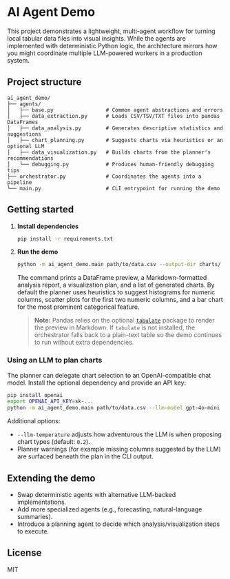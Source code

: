 # AI Agent Demo

This project demonstrates a lightweight, multi-agent workflow for turning local tabular data files into visual insights. While the agents are implemented with deterministic Python logic, the architecture mirrors how you might coordinate multiple LLM-powered workers in a production system.

## Project structure

```
ai_agent_demo/
├── agents/
│   ├── base.py                 # Common agent abstractions and errors
│   ├── data_extraction.py      # Loads CSV/TSV/TXT files into pandas DataFrames
│   ├── data_analysis.py        # Generates descriptive statistics and suggestions
│   ├── chart_planning.py       # Suggests charts via heuristics or an optional LLM
│   ├── data_visualization.py   # Builds charts from the planner's recommendations
│   └── debugging.py            # Produces human-friendly debugging tips
├── orchestrator.py             # Coordinates the agents into a pipeline
└── main.py                     # CLI entrypoint for running the demo
```

## Getting started

1. **Install dependencies**

   ```bash
   pip install -r requirements.txt
   ```

2. **Run the demo**

   ```bash
   python -m ai_agent_demo.main path/to/data.csv --output-dir charts/
   ```

   The command prints a DataFrame preview, a Markdown-formatted analysis report, a visualization plan, and a list of generated charts. By default the planner uses heuristics to suggest histograms for numeric columns, scatter plots for the first two numeric columns, and a bar chart for the most prominent categorical feature.

   > **Note:** Pandas relies on the optional [`tabulate`](https://pypi.org/project/tabulate/) package to render the preview in Markdown. If `tabulate` is not installed, the orchestrator falls back to a plain-text table so the demo continues to run without extra dependencies.

### Using an LLM to plan charts

The planner can delegate chart selection to an OpenAI-compatible chat model. Install the optional dependency and provide an API key:

```bash
pip install openai
export OPENAI_API_KEY=sk-...
python -m ai_agent_demo.main path/to/data.csv --llm-model gpt-4o-mini
```

Additional options:

- `--llm-temperature` adjusts how adventurous the LLM is when proposing chart types (default: `0.2`).
- Planner warnings (for example missing columns suggested by the LLM) are surfaced beneath the plan in the CLI output.

## Extending the demo

- Swap deterministic agents with alternative LLM-backed implementations.
- Add more specialized agents (e.g., forecasting, natural-language summaries).
- Introduce a planning agent to decide which analysis/visualization steps to execute.

## License

MIT
